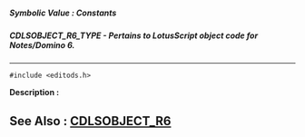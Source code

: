 ##### Symbolic Value : Constants
##### CDLSOBJECT_R6_TYPE - Pertains to LotusScript object code for Notes/Domino 6.
---
```
#include <editods.h>
```
**Description :**



**See Also :**
[CDLSOBJECT_R6](/domino-c-api-docs/reference/Data/CDLSOBJECT_R6)
---
